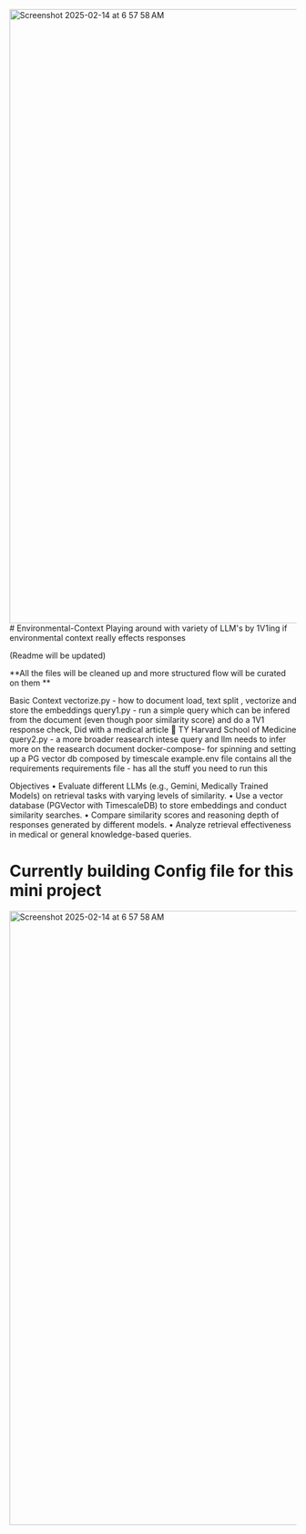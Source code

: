 <img width="1078" alt="Screenshot 2025-02-14 at 6 57 58 AM" src="https://github.com/user-attachments/assets/7ab33820-49bd-43d3-8147-695e64bff695" /># Environmental-Context
Playing around with variety of LLM's by 1V1ing if environmental context really effects responses

(Readme will be updated)

**All the files will be cleaned up and more structured flow will be curated on them **

Basic Context
vectorize.py - how to document load, text split , vectorize and store the embeddings
query1.py - run a simple query which can be infered from the document (even though poor similarity score) and do a 1V1 response check, Did with a medical article 🙂 TY Harvard School of Medicine
query2.py - a more broader reasearch intese query and llm needs to infer more on the reasearch document 
docker-compose- for spinning and setting up a PG vector db composed by timescale
example.env file contains all the requirements 
requirements file - has all the stuff you need to run this

Objectives
	•	Evaluate different LLMs (e.g., Gemini, Medically Trained Models) on retrieval tasks with varying levels of similarity.
	•	Use a vector database (PGVector with TimescaleDB) to store embeddings and conduct similarity searches.
	•	Compare similarity scores and reasoning depth of responses generated by different models.
	•	Analyze retrieval effectiveness in medical or general knowledge-based queries.


<h1> Currently building Config file for this mini project</h1>
<img width="1078" alt="Screenshot 2025-02-14 at 6 57 58 AM" src="https://github.com/user-attachments/assets/f14f6696-21df-418f-a2d1-c3edb9e0cb00" />


